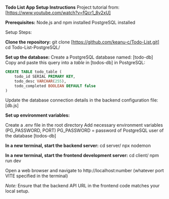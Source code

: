 **Todo List App Setup Instructions**
Project tutorial from: [https://www.youtube.com/watch?v=fQcr1_8v2xU]

**Prerequisites:**
Node.js and npm installed
PostgreSQL installed

Setup Steps:

**Clone the repository:**
git clone [https://github.com/keanu-c/Todo-List.git]
cd Todo-List-PostgreSQL/

**Set up the database:**
Create a PostgreSQL database named: [todo-db]
Copy and paste this query into a _table_ in [todos-db] in PostgreSQL:

```SQL
CREATE TABLE todo_table (
    todo_id SERIAL PRIMARY KEY,
    todo_desc VARCHAR(255),
    todo_completed BOOLEAN DEFAULT false
)
```

Update the database connection details in the backend configuration file: [db.js]

**Set up environment variables:**

Create a .env file in the root directory
Add necessary environment variables (PG_PASSWORD, PORT)
PG_PASSWORD = password of PostgreSQL user of the database [todos-db]

**In a new terminal, start the backend server:**
cd server/
npx nodemon

**In a new terminal, start the frontend development server:**
cd client/
npm run dev

Open a web browser and navigate to http://localhost:number (whatever port VITE specified in the terminal)

_Note:_
Ensure that the backend API URL in the frontend code matches your local setup.
